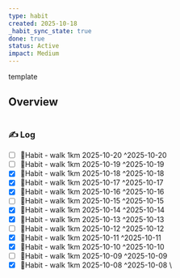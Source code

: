 ```yaml
---
type: habit
created: 2025-10-18
_habit_sync_state: true
done: true
status: Active
impact: Medium
---
```


template
## Overview
```wishmap-habit-monthly
```

### ✍️ Log

- [ ] 🔄Habit - walk 1km 2025-10-20 ^2025-10-20
- [ ] 🔄Habit - walk 1km 2025-10-19 ^2025-10-19
- [x] 🔄Habit - walk 1km 2025-10-18 ^2025-10-18
- [x] 🔄Habit - walk 1km 2025-10-17 ^2025-10-17
- [x] 🔄Habit - walk 1km 2025-10-16 ^2025-10-16
- [ ] 🔄Habit - walk 1km 2025-10-15 ^2025-10-15
- [x] 🔄Habit - walk 1km 2025-10-14 ^2025-10-14
- [x] 🔄Habit - walk 1km 2025-10-13 ^2025-10-13
- [ ] 🔄Habit - walk 1km 2025-10-12 ^2025-10-12
- [x] 🔄Habit - walk 1km 2025-10-11 ^2025-10-11
- [x] 🔄Habit - walk 1km 2025-10-10 ^2025-10-10
- [ ] 🔄Habit - walk 1km 2025-10-09 ^2025-10-09
- [x] 🔄Habit - walk 1km 2025-10-08 ^2025-10-08
\